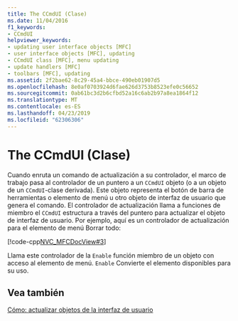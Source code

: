 ```yaml
---
title: The CCmdUI (Clase)
ms.date: 11/04/2016
f1_keywords:
- CCmdUI
helpviewer_keywords:
- updating user interface objects [MFC]
- user interface objects [MFC], updating
- CCmdUI class [MFC], menu updating
- update handlers [MFC]
- toolbars [MFC], updating
ms.assetid: 2f2bae62-8c29-45a4-bbce-490eb01907d5
ms.openlocfilehash: 8e0af0703924d6fae626d3753b8523efe0c56652
ms.sourcegitcommit: 0ab61bc3d2b6cfbd52a16c6ab2b97a8ea1864f12
ms.translationtype: MT
ms.contentlocale: es-ES
ms.lasthandoff: 04/23/2019
ms.locfileid: "62306306"
---
```

# <a name="the-ccmdui-class"></a>The CCmdUI (Clase)

Cuando enruta un comando de actualización a su controlador, el marco de trabajo pasa al controlador de un puntero a un `CCmdUI` objeto (o a un objeto de un `CCmdUI`-clase derivada). Este objeto representa el botón de barra de herramientas o elemento de menú u otro objeto de interfaz de usuario que genera el comando. El controlador de actualización llama a funciones de miembro el `CCmdUI` estructura a través del puntero para actualizar el objeto de interfaz de usuario. Por ejemplo, aquí es un controlador de actualización para el elemento de menú Borrar todo:

[!code-cpp[NVC_MFCDocView#3](../mfc/codesnippet/cpp/the-ccmdui-class_1.cpp)]

Llama este controlador de la `Enable` función miembro de un objeto con acceso al elemento de menú. `Enable` Convierte el elemento disponibles para su uso.

## <a name="see-also"></a>Vea también

[Cómo: actualizar objetos de la interfaz de usuario](../mfc/how-to-update-user-interface-objects.md)
